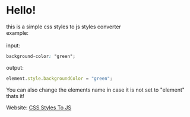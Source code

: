 # Hello!

this is a simple css styles to js styles converter<br />
example:<br /><br />
input:<br />
```css
background-color: "green";
```

output:

```js
element.style.backgroundColor = "green";
```


You can also change the elements name in case it is not set to "element"<br />
thats it!

Website: 
[CSS Styles To JS](https://css-styles-to-js.vercel.app/)

